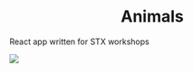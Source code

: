 <center><h1>Animals</h1></center>

React app written for STX workshops

<img src="https://camo.githubusercontent.com/924f724a2bc2280c6e7db9273332f59692d59120/68747470733a2f2f692e696d6775722e636f6d2f54544e6f4e74542e676966"/>
